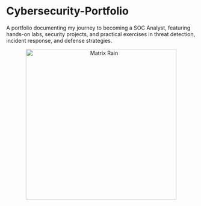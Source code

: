 # Cybersecurity-Portfolio
A portfolio documenting my journey to becoming a SOC Analyst, featuring hands-on labs, security projects, and practical exercises in threat detection, incident response, and defense strategies.

<p align="center">
  <img src="https://media.giphy.com/media/v1.Y2lkPTc5MGI3NjExaGMwd3p0b2JmYmFhemNiMG9pa2k3dDNmbXdkdmhnYnI3NHFoMWZqeSZlcD12MV9naWZzX3NlYXJjaCZjdD1n/10zxDv7Hv5RF9C/giphy.gif" width="400" alt="Matrix Rain">
</p>
